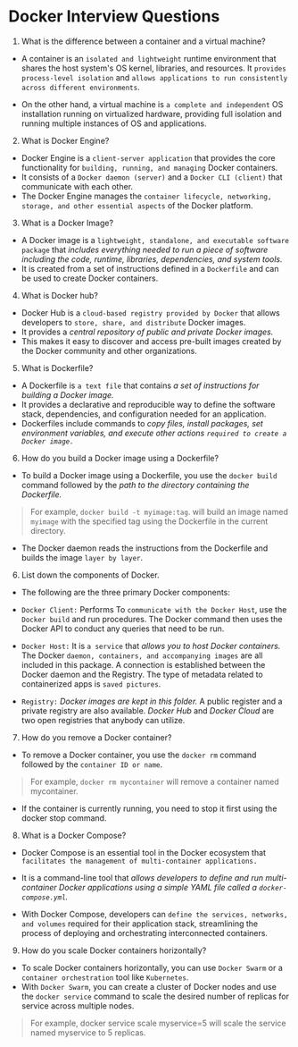 # Docker Interview Questions

1. What is the difference between a container and a virtual machine?

* A container is an `isolated and lightweight` runtime environment that shares the host system's OS kernel, libraries, and resources. It `provides process-level isolation` and `allows applications to run consistently across different environments`.

* On the other hand, a virtual machine is `a complete and independent` OS installation running on virtualized hardware, providing full isolation and running multiple instances of OS and applications.

2. What is Docker Engine?

* Docker Engine is a `client-server application` that provides the core functionality for `building, running, and managing` Docker containers.
* It consists of a `Docker daemon (server)` and a `Docker CLI (client)` that communicate with each other.
* The Docker Engine manages the `container lifecycle, networking, storage, and other essential aspects` of the Docker platform.

3. What is a Docker Image?

* A Docker image is a `lightweight, standalone, and executable software package` that _includes everything needed to run a piece of software including the code, runtime, libraries, dependencies, and system tools._
* It is created from a set of instructions defined in a `Dockerfile` and can be used to create Docker containers.

4. What is Docker hub?

* Docker Hub is a `cloud-based registry provided by Docker` that allows developers to `store, share, and distribute` Docker images.
* It provides a _central repository of public and private Docker images._
* This makes it easy to discover and access pre-built images created by the Docker community and other organizations.

5. What is Dockerfile?

* A Dockerfile is `a text file` that contains _a set of instructions for building a Docker image._
* It provides a declarative and reproducible way to define the software stack, dependencies, and configuration needed for an application.
* Dockerfiles include commands to _copy files, install packages, set environment variables, and execute other actions `required to create a Docker image.`_

6. How do you build a Docker image using a Dockerfile?

* To build a Docker image using a Dockerfile, you use the `docker build` command followed by the _path to the directory containing the Dockerfile._

> For example, `docker build -t myimage:tag`. will build an image named `myimage` with the specified tag using the Dockerfile in the current directory.

* The Docker daemon reads the instructions from the Dockerfile and builds the image `layer by layer`.

6. List down the components of Docker.

* The following are the three primary Docker components:

* `Docker Client:` Performs To `communicate with the Docker Host`, use the `Docker build` and run procedures. The Docker command then uses the Docker API to conduct any queries that need to be run.

* `Docker Host:` It is `a service` that _allows you to host Docker containers._ The Docker `daemon, containers, and accompanying images` are all included in this package. A connection is established between the Docker daemon and the Registry. The type of metadata related to containerized apps is `saved pictures`.

* `Registry:` _Docker images are kept in this folder._ A public register and a private registry are also available. _Docker Hub_ and _Docker Cloud_ are two open registries that anybody can utilize.

7. How do you remove a Docker container?

* To remove a Docker container, you use the `docker rm` command followed by the `container ID or name`.

> For example, `docker rm mycontainer` will remove a container named mycontainer.

* If the container is currently running, you need to stop it first using the docker stop command.

8. What is a Docker Compose?

* Docker Compose is an essential tool in the Docker ecosystem that `facilitates the management of multi-container applications.`
* It is a command-line tool that _allows developers to define and run multi-container Docker applications using a simple YAML file called a `docker-compose.yml`._

* With Docker Compose, developers can `define the services, networks, and volumes` required for their application stack, streamlining the process of deploying and orchestrating interconnected containers.

9. How do you scale Docker containers horizontally?

* To scale Docker containers horizontally, you can use `Docker Swarm` or a `container orchestration` tool like `Kubernetes`.
* With `Docker Swarm`, you can create a cluster of Docker nodes and use the `docker service` command to scale the desired number of replicas for service across multiple nodes.

> For example, docker service scale myservice=5 will scale the service named myservice to 5 replicas.
